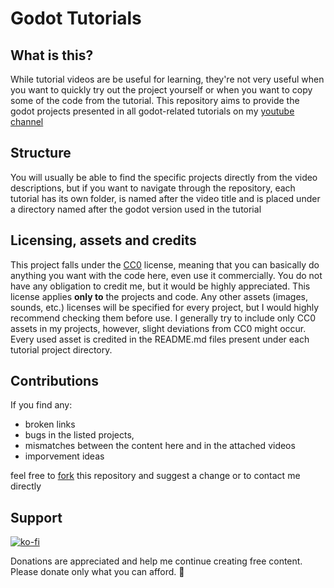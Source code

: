 # Godot Tutorials

## What is this?

While tutorial videos are be useful for learning, they're not very useful when you want to quickly try out the project yourself or when you want to copy some of the code from the tutorial. This repository aims to provide the godot projects presented in all godot-related tutorials on my [youtube channel](https://www.youtube.com/@CashewOldDew?sub_confirmation=1)

## Structure

You will usually be able to find the specific projects directly from the video descriptions, but if you want to navigate through the repository, each tutorial has its own folder, is named after the video title and is placed under a directory named after the godot version used in the tutorial

## Licensing, assets and credits

This project falls under the [CC0](LICENSE) license, meaning that you can basically do anything you want with the code here, even use it commercially. You do not have any obligation to credit me, but it would be highly appreciated. This license applies **only to** the projects and code. Any other assets (images, sounds, etc.) licenses will be specified for every project, but I would highly recommend checking them before use. I generally try to include only CC0 assets in my projects, however, slight deviations from CC0 might occur. Every used asset is credited in the README.md files present under each tutorial project directory.

## Contributions

If you find any:
- broken links
- bugs in the listed projects,
- mismatches between the content here and in the attached videos
- imporvement ideas

feel free to [fork](https://docs.github.com/en/pull-requests/collaborating-with-pull-requests/working-with-forks/fork-a-repo#about-forks) this repository and suggest a change or to contact me directly

## Support

[![ko-fi](https://ko-fi.com/img/githubbutton_sm.svg)](https://ko-fi.com/H2H2XSCXW)

Donations are appreciated and help me continue creating free content. Please donate only what you can afford. 🥜
